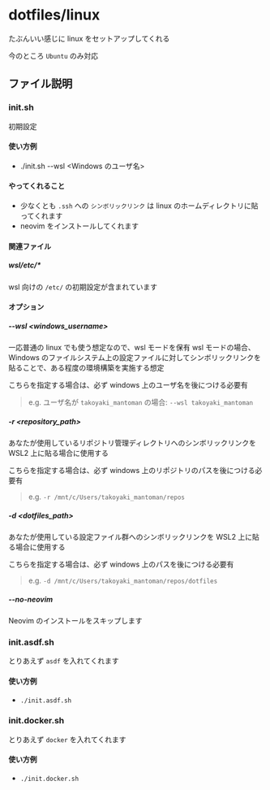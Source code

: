 # dotfiles/linux

たぶんいい感じに linux をセットアップしてくれる

今のところ `Ubuntu` のみ対応

## ファイル説明

### init.sh

初期設定

#### 使い方例

- ./init.sh --wsl <Windows のユーザ名>

#### やってくれること

- 少なくとも `.ssh` への `シンボリックリンク` は linux
  のホームディレクトリに貼ってくれます
- neovim をインストールしてくれます

#### 関連ファイル

##### wsl/etc/\*

wsl 向けの `/etc/` の初期設定が含まれています

#### オプション

##### --wsl <windows_username>

一応普通の linux でも使う想定なので、wsl モードを保有 wsl モードの場合、Windows
のファイルシステム上の設定ファイルに対してシンボリックリンクを貼ることで、ある程度の環境構築を実施する想定

こちらを指定する場合は、必ず windows 上のユーザ名を後につける必要有

> e.g. ユーザ名が `takoyaki_mantoman` の場合: `--wsl takoyaki_mantoman`

##### -r <repository_path>

あなたが使用しているリポジトリ管理ディレクトリへのシンボリックリンクを WSL2
上に貼る場合に使用する

こちらを指定する場合は、必ず windows 上のリポジトリのパスを後につける必要有

> e.g. `-r /mnt/c/Users/takoyaki_mantoman/repos`

##### -d <dotfiles_path>

あなたが使用している設定ファイル群へのシンボリックリンクを WSL2
上に貼る場合に使用する

こちらを指定する場合は、必ず windows 上のパスを後につける必要有

> e.g. `-d /mnt/c/Users/takoyaki_mantoman/repos/dotfiles`

##### --no-neovim

Neovim のインストールをスキップします

### init.asdf.sh

とりあえず `asdf` を入れてくれます

#### 使い方例

- `./init.asdf.sh`

### init.docker.sh

とりあえず `docker` を入れてくれます

#### 使い方例

- `./init.docker.sh`
